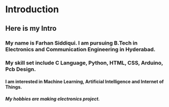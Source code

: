 # Introduction
## Here is my Intro
### My name is Farhan Siddiqui. I am pursuing B.Tech in Electronics and Communication Engineering in Hyderabad.
### My skill set include C Language, Python, HTML, CSS, Arduino, Pcb Design.
#### I am interested in Machine Learning, Artificial Intelligence and Internet of Things.

##### My hobbies are making electronics project.
